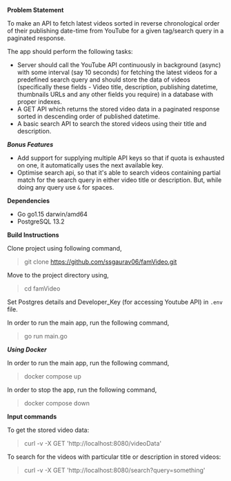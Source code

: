 **Problem Statement**

To make an API to fetch latest videos sorted in reverse chronological 
order of their publishing date-time from YouTube for a given tag/search 
query in a paginated response.

The app should perform the following tasks:
* Server should call the YouTube API continuously in background (async) with some interval (say 10 seconds) for fetching the latest videos for a predefined search query and should store the data of videos (specifically these fields - Video title, description, publishing datetime, thumbnails URLs and any other fields you require) in a database with proper indexes.
* A GET API which returns the stored video data in a paginated response sorted in descending order of published datetime.
* A basic search API to search the stored videos using their title and description.

***Bonus Features***

* Add support for supplying multiple API keys so that if quota is exhausted on one, it automatically uses the next available key.
* Optimise search api, so that it's able to search videos containing partial match for the search query in either video title or description.
  But, while doing any query use `&` for spaces.

**Dependencies**

* Go go1.15 darwin/amd64
* PostgreSQL 13.2

**Build Instructions**

Clone project using following command,
> git clone https://github.com/ssgaurav06/famVideo.git

Move to the project directory using,
> cd famVideo

Set Postgres details and Developer_Key (for accessing Youtube API)
in `.env` file.

In order to run the main app, run the following command,
> go run main.go

***Using Docker***

In order to run the main app, run the following command,
> docker compose up

In order to stop the app, run the following command,
> docker compose down

**Input commands**

To get the stored video data:
> curl -v -X GET 'http://localhost:8080/videoData'

To search for the videos with particular title or description in stored videos:
> curl -v -X GET 'http://localhost:8080/search?query=something'